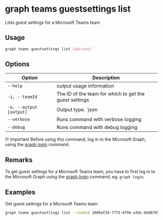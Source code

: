 # graph teams guestsettings list

Lists guest settings for a Microsoft Teams team

## Usage

```sh
graph teams guestsettings list [options]
```

## Options

Option|Description
------|-----------
`--help`|output usage information
`-i, --teamId`|The ID of the team for which to get the guest settings
`-o, --output [output]`|Output type. `json|text`. Default `text`
`--verbose`|Runs command with verbose logging
`--debug`|Runs command with debug logging

!!! important
    Before using this command, log in to the Microsoft Graph, using the [graph login](../login.md) command.

## Remarks

To get guest settings for a Microsoft Teams team, you have to first log in to the Microsoft Graph using the [graph login](../login.md) command, eg. `graph login`.

## Examples

Get guest settings for a Microsoft Teams team

```sh
graph teams guestsettings list --teamId 2609af39-7775-4f94-a3dc-0dd67657e900
```